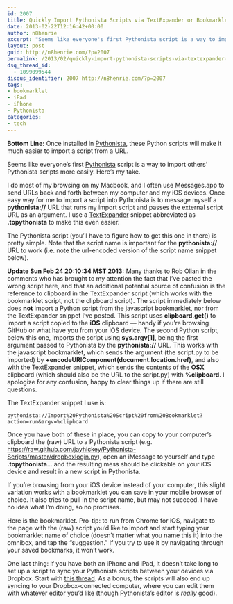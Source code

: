 ```yaml
---
id: 2007
title: Quickly Import Pythonista Scripts via TextExpander or Bookmarklet
date: 2013-02-22T12:16:42+00:00
author: n8henrie
excerpt: "Seems like everyone's first Pythonista script is a way to import others' Pythonista scripts more easily. Here's my take."
layout: post
guid: http://n8henrie.com/?p=2007
permalink: /2013/02/quickly-import-pythonista-scripts-via-textexpander-or-bookmarklet/
dsq_thread_id:
  - 1099099544
disqus_identifier: 2007 http://n8henrie.com/?p=2007
tags:
- bookmarklet
- iPad
- iPhone
- Pythonista
categories:
- tech
---
```

**Bottom Line:** Once installed in <a target="_blank" href="https://itunes.apple.com/us/app/pythonista/id528579881?mt=8&at=10l5H6" title="Official Pythonista Website">Pythonista</a>, these Python scripts will make it much easier to import a script from a URL.
<!--more-->

Seems like everyone’s first <a target="_blank" href="https://itunes.apple.com/us/app/pythonista/id528579881?mt=8&at=10l5H6" title="Pythonista in iTunes">Pythonista</a> script is a way to import others’ Pythonista scripts more easily. Here’s my take.

I do most of my browsing on my Macbook, and I often use Messages.app to send URLs back and forth between my computer and my iOS devices. Once easy way for me to import a script into Pythonista is to message myself a **pythonista://** URL that runs my import script and passes the external script URL as an argument. I use a <a target="_blank" href="https://itunes.apple.com/us/app/textexpander-for-mac/id405274824?mt=12&at=10l5H6">TextExpander</a> snippet abbreviated as **.topythonista** to make this even easier.

The Pythonista script (you’ll have to figure how to get this one in there) is pretty simple. Note that the script name is important for the **pythonista://** URL to work (i.e. note the url-encoded version of the script name snippet below).

**Update Sun Feb 24 20:10:34 MST 2013:** Many thanks to Rob Olian in the comments who has brought to my attention the fact that I’ve pasted the wrong script here, and that an additional potential source of confusion is the reference to clipboard in the TextExpander script (which works with the bookmarklet script, not the clipboard script). The script immediately below does **not** import a Python script from the javascript bookmarklet, nor from the TextExpander snippet I’ve posted. This script uses **clipboard.get()** to import a script copied to the **iOS** clipboard — handy if you’re browsing GitHub or what have you from your iOS device. The second Python script, below this one, imports the script using **sys.argv[1]**, being the first argument passed to Pythonista by the **pythonista://** URL. This works with the javascript bookmarklet, which sends the argument (the script.py to be imported) by **+encodeURIComponent(document.location.href)**, and also with the TextExpander snippet, which sends the contents of the **OSX** clipboard (which should also be the URL to the script.py) with **%clipboard**. I apologize for any confusion, happy to clear things up if there are still questions.

<script src="http://pastebin.com/embed_js.php?i=Wawmiu2K"></script>

The TextExpander snippet I use is:

```plaintext
pythonista://Import%20Pythonista%20Script%20from%20Bookmarklet?action=run&argv=%clipboard
```

Once you have both of these in place, you can copy to your computer’s clipboard the (raw) URL to a Pythonista script (e.g. <a target="_blank" href="https://raw.github.com/jayhickey/Pythonista-Scripts/master/dropboxlogin.py">https://raw.github.com/jayhickey/Pythonista-Scripts/master/dropboxlogin.py</a>), open an iMessage to yourself and type **.topythonista**… and the resulting mess should be clickable on your iOS device and result in a new script in Pythonista.

If you’re browsing from your iOS device instead of your computer, this slight variation works with a bookmarklet you can save in your mobile browser of choice. It also tries to pull in the script name, but may not succeed. I have no idea what I’m doing, so no promises.

<script src="http://pastebin.com/embed_js.php?i=UcpuixRQ"></script>

Here is the bookmarklet. Pro-tip: to run from Chrome for iOS, navigate to the page with the (raw) script you’d like to import and start typing your bookmarklet name of choice (doesn’t matter what you name this it) into the omnibox, and tap the “suggestion.” If you try to use it by navigating through your saved bookmarks, it won’t work.

<script src="http://pastebin.com/embed_js.php?i=RCWniirq"></script>

One last thing: if you have both an iPhone and iPad, it doesn’t take long to set up a script to sync your Pythonista scripts between your devices via Dropbox. Start with <a target="_blank" href="http://omz-software.com/pythonista/forums/discussion/10/using-the-dropbox-module/p1">this thread</a>. As a bonus, the scripts will also end up syncing to your Dropbox-connected computer, where you can edit them with whatever editor you’d like (though Pythonista’s editor is _really_ good).
